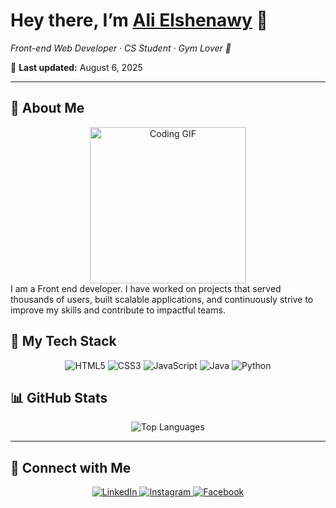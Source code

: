 <p align="center">
  <h1>Hey there, I’m <a href="https://alielshenawy.vercel.app/">Ali Elshenawy</a> 👋</h1>
  <p><em>Front-end Web Developer · CS Student · Gym Lover 💪</em></p>
  <p>📅 <strong>Last updated:</strong> August 6, 2025</p>
  
  ---
  
## 🚀 About Me

<div align="center">
<img  src="https://c.tenor.com/_DOBjnGspYAAAAAM/code-coding.gif" width="250" alt="Coding GIF" style="z-index:99;"/>
</div>
  <div align="left">
    I am a Front end developer. I have worked on projects that served thousands of users, built scalable applications, and continuously strive to improve my skills and contribute to impactful teams.
  </div>

## 🔧 My Tech Stack
<p align="center">
  <img src="https://img.shields.io/badge/HTML5-E34F26?logo=html5&logoColor=white" alt="HTML5"/>
  <img src="https://img.shields.io/badge/CSS3-1572B6?logo=css3&logoColor=white" alt="CSS3"/>
  <img src="https://img.shields.io/badge/JavaScript-F7DF1E?logo=javascript&logoColor=black" alt="JavaScript"/>
  <img src="https://img.shields.io/badge/Java-007396?logo=java&logoColor=white" alt="Java"/>
  <img src="https://img.shields.io/badge/Python-3776AB?logo=python&logoColor=white" alt="Python"/>
</p>



## 📊 GitHub Stats

<div align="center">
  <img src="https://github-readme-stats.vercel.app/api/top-langs/?username=alielshenawy-oss&layout=compact&theme=dark&hide=html,css,jupyter%20notebook" alt="Top Languages"/>
</div>

---

## 🔗 Connect with Me

<p align="center">
  <a href="https://www.linkedin.com/in/ali-elshenawy-5258a8351">
    <img src="https://img.shields.io/badge/LinkedIn-0077B5?logo=linkedin&logoColor=white" alt="LinkedIn"/>
  </a>
  <a href="https://www.instagram.com/ali_el.shenawy?igsh=MWwxNW8wMTV5dXNoeg==">
    <img src="https://img.shields.io/badge/Instagram-E4405F?logo=instagram&logoColor=white" alt="Instagram"/>
  </a>
  <a href="https://www.facebook.com/ali.elshenawy.125?mibextid=ZbWKwL">
    <img src="https://img.shields.io/badge/Facebook-1877F2?logo=facebook&logoColor=white" alt="Facebook"/>
  </a>
</p>
